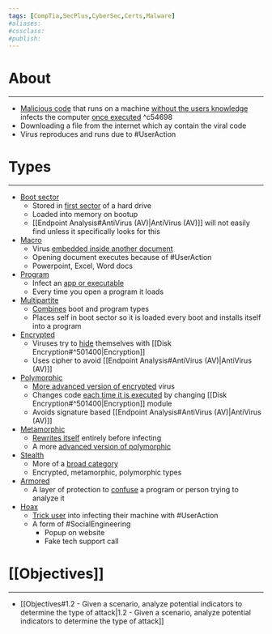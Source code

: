 ```yaml
---
tags: [CompTia,SecPlus,CyberSec,Certs,Malware]
#aliases:
#cssclass:
#publish:
---
```


# About
---
   - <u>Malicious code</u> that runs on a machine <u>without the users knowledge</u> infects the computer <u>once executed</u> ^c54698
   - Downloading a file from the internet which ay contain the viral code
   - Virus reproduces and runs due to #UserAction

# Types
---
- <u>Boot sector</u>
	- Stored in <u>first sector</u> of a hard drive
	- Loaded into memory on bootup
	- [[Endpoint Analysis#AntiVirus (AV)|AntiVirus (AV)]] will not easily find unless it specifically looks for this
- <u>Macro</u>
	- Virus <u>embedded inside another document</u>
	- Opening document executes because of #UserAction
	- Powerpoint, Excel, Word docs
- <u>Program</u>
	- Infect an <u>app or executable</u>
	- Every time you open a program it loads
- <u>Multipartite</u>
	- <u>Combines</u> boot and program types
	- Places self in boot sector so it is loaded every boot and installs itself into a program
- <u>Encrypted</u>
	- Viruses try to <u>hide</u> themselves with [[Disk Encryption#^501400|Encryption]]
	- Uses cipher to avoid [[Endpoint Analysis#AntiVirus (AV)|AntiVirus (AV)]]
- <u>Polymorphic</u>
	- <u>More advanced version of encrypted</u> virus
	- Changes code <u>each time it is executed</u> by changing [[Disk Encryption#^501400|Encryption]] module
	- Avoids signature based [[Endpoint Analysis#AntiVirus (AV)|AntiVirus (AV)]]
- <u>Metamorphic</u>
	- <u>Rewrites itself</u> entirely before infecting
	- A more <u>advanced version of polymorphic</u>
- <u>Stealth</u>
	- More of a <u>broad category</u>
	- Encrypted, metamorphic, polymorphic types
- <u>Armored</u>
	- A layer of protection to <u>confuse</u> a program or person trying to analyze it
- <u>Hoax</u>
	- <u>Trick user</u> into infecting their machine with #UserAction
	- A form of #SocialEngineering
		- Popup on website
		- Fake tech support call

# [[Objectives]]
---
- [[Objectives#1.2 - Given a scenario, analyze potential indicators to determine the type of attack|1.2 - Given a scenario, analyze potential indicators to determine the type of attack]]